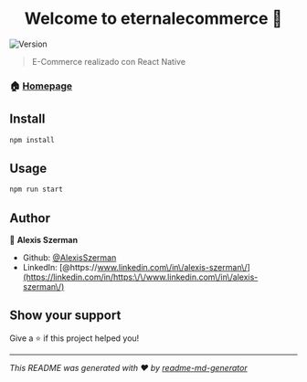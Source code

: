 <h1 align="center">Welcome to eternalecommerce 👋</h1>
<p>
  <img alt="Version" src="https://img.shields.io/badge/version-1.0.0-blue.svg?cacheSeconds=2592000" />
</p>

> E-Commerce realizado con React Native

### 🏠 [Homepage](https://github.com/AlexisSzerman/react-native-ecommerce)

## Install

```sh
npm install
```

## Usage

```sh
npm run start
```

## Author

👤 **Alexis Szerman**

* Github: [@AlexisSzerman](https://github.com/AlexisSzerman)
* LinkedIn: [@https:\/\/www.linkedin.com\/in\/alexis-szerman\/](https://linkedin.com/in/https:\/\/www.linkedin.com\/in\/alexis-szerman\/)

## Show your support

Give a ⭐️ if this project helped you!

***
_This README was generated with ❤️ by [readme-md-generator](https://github.com/kefranabg/readme-md-generator)_